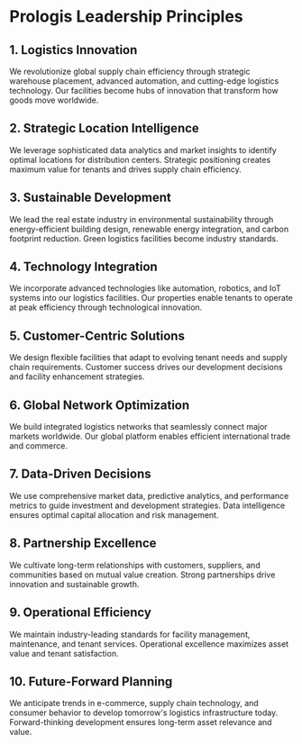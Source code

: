 # Prologis Leadership Principles

## 1. Logistics Innovation
We revolutionize global supply chain efficiency through strategic warehouse placement, advanced automation, and cutting-edge logistics technology. Our facilities become hubs of innovation that transform how goods move worldwide.

## 2. Strategic Location Intelligence
We leverage sophisticated data analytics and market insights to identify optimal locations for distribution centers. Strategic positioning creates maximum value for tenants and drives supply chain efficiency.

## 3. Sustainable Development
We lead the real estate industry in environmental sustainability through energy-efficient building design, renewable energy integration, and carbon footprint reduction. Green logistics facilities become industry standards.

## 4. Technology Integration
We incorporate advanced technologies like automation, robotics, and IoT systems into our logistics facilities. Our properties enable tenants to operate at peak efficiency through technological innovation.

## 5. Customer-Centric Solutions
We design flexible facilities that adapt to evolving tenant needs and supply chain requirements. Customer success drives our development decisions and facility enhancement strategies.

## 6. Global Network Optimization
We build integrated logistics networks that seamlessly connect major markets worldwide. Our global platform enables efficient international trade and commerce.

## 7. Data-Driven Decisions
We use comprehensive market data, predictive analytics, and performance metrics to guide investment and development strategies. Data intelligence ensures optimal capital allocation and risk management.

## 8. Partnership Excellence
We cultivate long-term relationships with customers, suppliers, and communities based on mutual value creation. Strong partnerships drive innovation and sustainable growth.

## 9. Operational Efficiency
We maintain industry-leading standards for facility management, maintenance, and tenant services. Operational excellence maximizes asset value and tenant satisfaction.

## 10. Future-Forward Planning
We anticipate trends in e-commerce, supply chain technology, and consumer behavior to develop tomorrow's logistics infrastructure today. Forward-thinking development ensures long-term asset relevance and value.